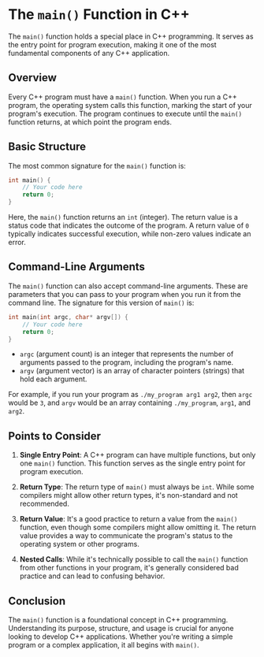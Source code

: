 
# The `main()` Function in C++

The `main()` function holds a special place in C++ programming. It serves as the entry point for program execution, making it one of the most fundamental components of any C++ application.

## Overview

Every C++ program must have a `main()` function. When you run a C++ program, the operating system calls this function, marking the start of your program's execution. The program continues to execute until the `main()` function returns, at which point the program ends.

## Basic Structure

The most common signature for the `main()` function is:

```cpp
int main() {
    // Your code here
    return 0;
}
```

Here, the `main()` function returns an `int` (integer). The return value is a status code that indicates the outcome of the program. A return value of `0` typically indicates successful execution, while non-zero values indicate an error.

## Command-Line Arguments

The `main()` function can also accept command-line arguments. These are parameters that you can pass to your program when you run it from the command line. The signature for this version of `main()` is:

```cpp
int main(int argc, char* argv[]) {
    // Your code here
    return 0;
}
```

- `argc` (argument count) is an integer that represents the number of arguments passed to the program, including the program's name.
- `argv` (argument vector) is an array of character pointers (strings) that hold each argument.

For example, if you run your program as `./my_program arg1 arg2`, then `argc` would be `3`, and `argv` would be an array containing `./my_program`, `arg1`, and `arg2`.

## Points to Consider

1. **Single Entry Point**: A C++ program can have multiple functions, but only one `main()` function. This function serves as the single entry point for program execution.

2. **Return Type**: The return type of `main()` must always be `int`. While some compilers might allow other return types, it's non-standard and not recommended.

3. **Return Value**: It's a good practice to return a value from the `main()` function, even though some compilers might allow omitting it. The return value provides a way to communicate the program's status to the operating system or other programs.

4. **Nested Calls**: While it's technically possible to call the `main()` function from other functions in your program, it's generally considered bad practice and can lead to confusing behavior.

## Conclusion

The `main()` function is a foundational concept in C++ programming. Understanding its purpose, structure, and usage is crucial for anyone looking to develop C++ applications. Whether you're writing a simple program or a complex application, it all begins with `main()`.

